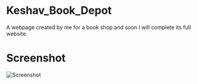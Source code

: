 # Keshav_Book_Depot
A webpage created by me for a book shop and soon I will complete its full website.
# Screenshot
![Screenshot](screenshot.jpg)
